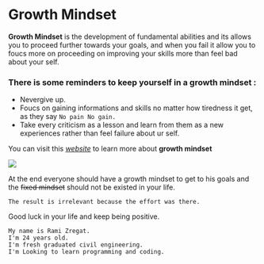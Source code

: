 # Growth Mindset

**Growth Mindset** is the development of fundamental abilities and its allows you to proceed further towards your goals, and when you fail it allow you to foucs more on proceeding on improving your skills more than feel bad about your self.

### There is some reminders to keep yourself in a growth mindset :
- Nevergive up.
- Foucs on gaining informations and skills no matter how tiredness it get, as they say `No pain No gain.`
- Take every criticism as a lesson and learn from them as a new experiences rather than feel failure about ur self.

You can visit this [*website*](https://www.atlassian.com/blog/inside-atlassian/growth-mindset) to learn more about **growth mindset**

![](https://www.screwtheninetofive.com/wp-content/uploads/2020/01/Blog-Jan-9_-Featured.png)

At the end everyone should have a growth mindset to get to his goals and the ~~fixed mindset~~ should not be existed in your life.

`The result is irrelevant because the effort was there.`

Good luck in your life and keep being positive. 
```
My name is Rami Zregat.
I'm 24 years old.
I'm fresh graduated civil engineering.
I'm Looking to learn programming and coding.
```
